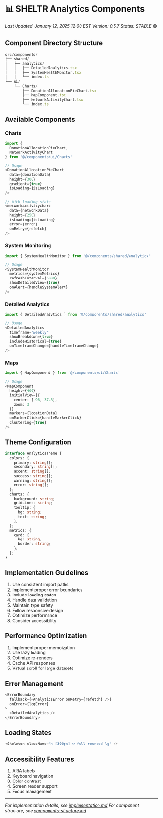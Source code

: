 # 📊 SHELTR Analytics Components
*Last Updated: January 12, 2025 12:00 EST*
*Version: 0.5.7*
*Status: STABLE* 🟢

## Component Directory Structure
```typescript
src/components/
├── shared/
│   ├── analytics/
│   │   ├── DetailedAnalytics.tsx
│   │   ├── SystemHealthMonitor.tsx
│   │   └── index.ts
└── ui/
    └── Charts/
        ├── DonationAllocationPieChart.tsx
        ├── MapComponent.tsx
        ├── NetworkActivityChart.tsx
        └── index.ts
```

## Available Components

### Charts
```typescript
import { 
  DonationAllocationPieChart, 
  NetworkActivityChart 
} from '@/components/ui/Charts'

// Usage
<DonationAllocationPieChart 
  data={donationData}
  height={300}
  gradient={true}
  isLoading={isLoading}
/>

// With loading state
<NetworkActivityChart
  data={networkData}
  height={250}
  isLoading={isLoading}
  error={error}
  onRetry={refetch}
/>
```

### System Monitoring
```typescript
import { SystemHealthMonitor } from '@/components/shared/analytics'

// Usage
<SystemHealthMonitor
  metrics={systemMetrics}
  refreshInterval={5000}
  showDetailedView={true}
  onAlert={handleSystemAlert}
/>
```

### Detailed Analytics
```typescript
import { DetailedAnalytics } from '@/components/shared/analytics'

// Usage
<DetailedAnalytics
  timeframe="weekly"
  showBreakdown={true}
  includeHistorical={true}
  onTimeframeChange={handleTimeframeChange}
/>
```

### Maps
```typescript
import { MapComponent } from '@/components/ui/Charts'

// Usage
<MapComponent
  height={400}
  initialView={{
    center: [-96, 37.8],
    zoom: 3
  }}
  markers={locationData}
  onMarkerClick={handleMarkerClick}
  clustering={true}
/>
```

## Theme Configuration
```typescript
interface AnalyticsTheme {
  colors: {
    primary: string[];
    secondary: string[];
    accent: string[];
    success: string[];
    warning: string[];
    error: string[];
  };
  charts: {
    background: string;
    gridLines: string;
    tooltip: {
      bg: string;
      text: string;
    };
  };
  metrics: {
    card: {
      bg: string;
      border: string;
    };
  };
}
```

## Implementation Guidelines
1. Use consistent import paths
2. Implement proper error boundaries
3. Include loading states
4. Handle data validation
5. Maintain type safety
6. Follow responsive design
7. Optimize performance
8. Consider accessibility

## Performance Optimization
1. Implement proper memoization
2. Use lazy loading
3. Optimize re-renders
4. Cache API responses
5. Virtual scroll for large datasets

## Error Management
```typescript
<ErrorBoundary 
  fallback={<AnalyticsError onRetry={refetch} />}
  onError={logError}
>
  <DetailedAnalytics />
</ErrorBoundary>
```

## Loading States
```typescript
<Skeleton className="h-[300px] w-full rounded-lg" />
```

## Accessibility Features
1. ARIA labels
2. Keyboard navigation
3. Color contrast
4. Screen reader support
5. Focus management

---
*For implementation details, see [implementation.md](../guides/implementation.md)*
*For component structure, see [components-structure.md](../dev/notes/tree/current/components-structure.md)* 